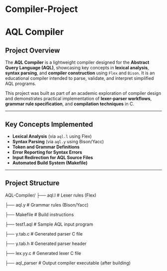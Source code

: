 # Compiler-Project

# AQL Compiler

##  Project Overview

The **AQL Compiler** is a lightweight compiler designed for the **Abstract Query Language (AQL)**, showcasing key concepts in **lexical analysis**, **syntax parsing**, and **compiler construction** using `Flex` and `Bison`. It is an educational compiler intended to parse, validate, and interpret simplified AQL programs.

This project was built as part of an academic exploration of compiler design and demonstrates practical implementation of **lexer-parser workflows**, **grammar rule specification**, and **compilation techniques** in C.

---

##  Key Concepts Implemented

-  **Lexical Analysis** (via `aql.l` using Flex)
-  **Syntax Parsing** (via `aql.y` using Bison/Yacc)
-  **Token and Grammar Definitions**
-  **Error Reporting for Syntax Errors**
-  **Input Redirection for AQL Source Files**
-  **Automated Build System (Makefile)**

---

##  Project Structure

AQL-Compiler/
├── aql.l # Lexer rules (Flex)

├── aql.y # Grammar rules (Bison/Yacc)

├── Makefile # Build instructions

├── test1.aql # Sample AQL input program

├── y.tab.c # Generated parser C file

├── y.tab.h # Generated parser header

├── lex.yy.c # Generated lexer C file

├── aql_parser # Output compiler executable (after building)


